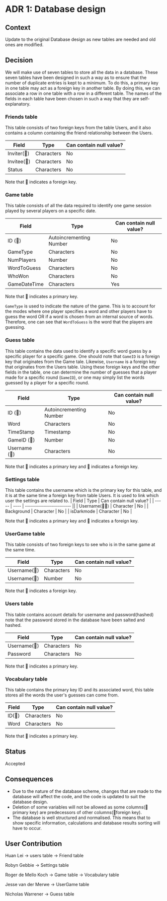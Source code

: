 # ADR 1: Database design
## Context
Update to the original Database design as new tables are needed and old ones are modified.
## Decision
We will make use of seven tables to store all the data in a database. These seven tables have been designed in such a way as to ensure that the number of duplicate entries is kept to a minimum. To do this, a primary key in one table may act as a foreign key in another table. By doing this, we can associate a row in one table with a row in a different table. The names of the fields in each table have been chosen in such a way that they are self-explanatory.

### Friends table
This table consists of two foreign keys from the table Users, and it also contains a column containing the friend relationship between the Users.

| Field       	| Type                    	| Can contain null value? 	|
|-------------	|-------------------------	|-------------------------	|
| Inviter(🔶)   | Characters   	            | No                      	|
| Invitee(🔶)  	| Characters              	| No                      	|
| Status       	| Characters               	| No                      	|

Note that 🔶 indicates a foreign key.


### Game table
This table consists of all the data required to identify one game session played by several players on a specific date.

| Field       	| Type                    	| Can contain null value? 	|
|-------------	|-------------------------	|-------------------------	|
| ID (🔑)  	    | Autoincrementing Number   | No                      	|
| GameType    	| Characters              	| No                      	|
| NumPlayers  	| Number                  	| No                      	|
| WordToGuess 	| Characters              	| No                      	|
| WhoWon      	| Characters              	| No                      	|
| GameDateTime 	| Characters              	| Yes                      	|

Note that 🔑 indicates a primary key.

``GameType`` is used to indicate the nature of the game. This is to account for the modes where one player specifies a word and other players have to guess the word OR if a word is chosen from an internal source of words. Therefore, one can see that ``WordToGuess`` is the word that the players are guessing.


### Guess table
This table contains the data used to identify a specific word guess by a specific player for a specific game. One should note that ``GameID`` is a foreign key that originates from the Game tale. Likewise, ``Username`` is a foreign key that originates from the Users table. Using these foreign keys and the other fields in the table, one can determine the number of guesses that a player made for a specific round (`GameID`), or one may simply list the words guessed by a player for a specific round.

| Field       	| Type                    	| Can contain null value? 	|
|-------------	|-------------------------	|-------------------------	|
| ID (🔑)       | Autoincrementing Number 	| No                      	|
| Word         	| Characters              	| No                      	|
| TimeStamp   	| Timestamp               	| No                      	|
| GameID (🔶)   | Number                  	| No                      	|
| Username (🔶) | Characters               	| No                      	|

Note that 🔑 indicates a primary key and 🔶 indicates a foreign key.


### Settings table
This table contains the username which is the primary key for this table, and it is at the same time a foreign key from table Users. It is used to link which user the settings are related to.
| Field | Type | Can contain null value? |
| ----- | ---- | ----------------------- ||
| Username(🔑🔶)  | Character 	| No                      	|
| Background 	  | Character 	| No                      	|
| isDarkmode	  | Character 	| No                      	|

Note that 🔑 indicates a primary key and 🔶 indicates a foreign key.

### UserGame table
This table consists of two foreign keys to see who is in the same game at the same time.

| Field      	  | Type                    	| Can contain null value? 	|
|--------------	|-------------------------	|-------------------------	|
| Username(🔶) 	| Characters              	| No
| Username(🔶) 	| Number                  	| No

Note that 🔶 indicates a foreign key.


### Users table
This table contains account details for username and password(hashed)
note that the password stored in the database have been salted and hashed.

| Field      	  | Type                    	| Can contain null value? 	|
|--------------	|-------------------------	|-------------------------	|
| Username(🔑)  | Characters              	| No                      	|
| Password   	  | Characters              	| No                      	|

Note that 🔑 indicates a primary key.


### Vocabulary table
This table contains the primary key ID and its associated word, this table stores all the words the user's guesses can come from.

| Field       	| Type                    	| Can contain null value? 	|
|-------------	|-------------------------	|-------------------------	|
| ID(🔑)       | Characters   	            | No                      	|
| Word  	      | Characters              	| No                      	|

Note that 🔑 indicates a primary key.


## Status
Accepted

## Consequences
- Due to the nature of the database scheme, changes that are made to the database will affect the code, and the code is updated to suit the database design.
- Deletion of some variables will not be allowed as some columns(🔑primary key) are predecessors of other columns(🔶foreign key).
- The database is well structured and normalised. This means that to show specific information, calculations and database results sorting will have to occur. 

## User Contribution
Huan Lei -> users table
         -> Friend table

Robyn Gebbie -> Settings table

Roger de Mello Koch -> Game table
                    -> Vocabulary table

Jesse van der Merwe -> UserGame table

Nicholas Warrener -> Guess table
